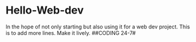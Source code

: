 # Hello-Web-dev
In the hope of not only starting but also using it for a web dev project.
This is to add more lines. 
Make it lively.
##CODING 24-7#
